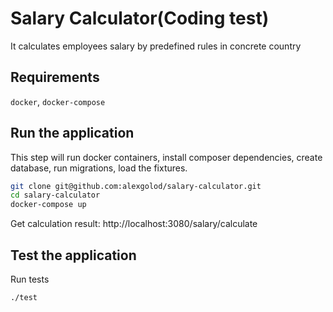 # Salary Calculator(Coding test)
It calculates employees salary by predefined rules in concrete country

## Requirements
`docker`, `docker-compose`

## Run the application
This step will run docker containers, install composer dependencies, create database, run migrations, load the fixtures.
```bash
git clone git@github.com:alexgolod/salary-calculator.git
cd salary-calculator
docker-compose up
```
Get calculation result:
http://localhost:3080/salary/calculate

## Test the application
Run tests
```bash
./test
```
